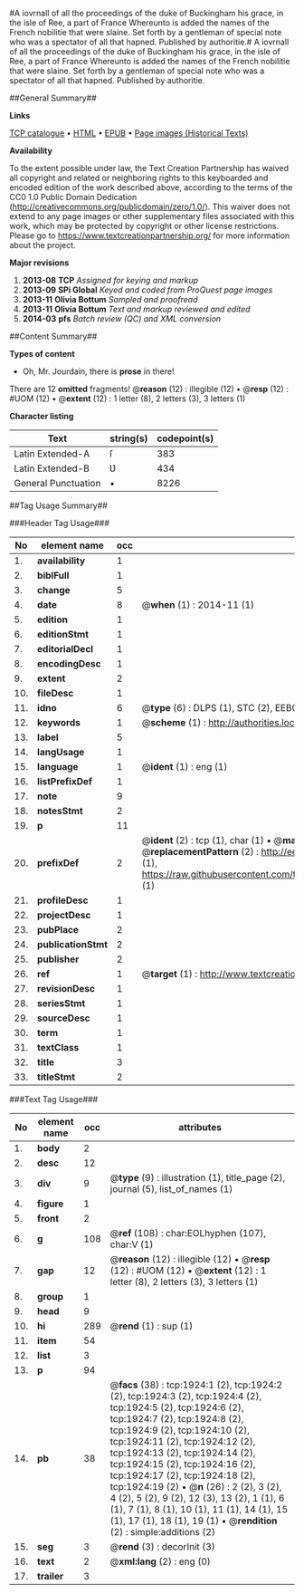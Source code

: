 #A iovrnall of all the proceedings of the duke of Buckingham his grace, in the isle of Ree, a part of France Whereunto is added the names of the French nobilitie that were slaine. Set forth by a gentleman of special note who was a spectator of all that hapned. Published by authoritie.#
A iovrnall of all the proceedings of the duke of Buckingham his grace, in the isle of Ree, a part of France Whereunto is added the names of the French nobilitie that were slaine. Set forth by a gentleman of special note who was a spectator of all that hapned. Published by authoritie.

##General Summary##

**Links**

[TCP catalogue](http://www.ota.ox.ac.uk/tcp/)  • 
[HTML](http://tei.it.ox.ac.uk/tcp/Texts-HTML/free/A14/A14421.html)  • 
[EPUB](http://tei.it.ox.ac.uk/tcp/Texts-EPUB/free/A14/A14421.epub) • 
[Page images (Historical Texts)](https://historicaltexts.jisc.ac.uk/eebo-99837592e)

**Availability**

To the extent possible under law, the Text Creation Partnership has waived all copyright and related or neighboring rights to this keyboarded and encoded edition of the work described above, according to the terms of the CC0 1.0 Public Domain Dedication (http://creativecommons.org/publicdomain/zero/1.0/). This waiver does not extend to any page images or other supplementary files associated with this work, which may be protected by copyright or other license restrictions. Please go to https://www.textcreationpartnership.org/ for more information about the project.

**Major revisions**

1. __2013-08__ __TCP__ *Assigned for keying and markup*
1. __2013-09__ __SPi Global__ *Keyed and coded from ProQuest page images*
1. __2013-11__ __Olivia Bottum__ *Sampled and proofread*
1. __2013-11__ __Olivia Bottum__ *Text and markup reviewed and edited*
1. __2014-03__ __pfs__ *Batch review (QC) and XML conversion*

##Content Summary##

**Types of content**

  * Oh, Mr. Jourdain, there is **prose** in there!

There are 12 **omitted** fragments! 
 @__reason__ (12) : illegible (12)  •  @__resp__ (12) : #UOM (12)  •  @__extent__ (12) : 1 letter (8), 2 letters (3), 3 letters (1)

**Character listing**


|Text|string(s)|codepoint(s)|
|---|---|---|
|Latin Extended-A|ſ|383|
|Latin Extended-B|Ʋ|434|
|General Punctuation|•|8226|

##Tag Usage Summary##

###Header Tag Usage###

|No|element name|occ|attributes|
|---|---|---|---|
|1.|__availability__|1||
|2.|__biblFull__|1||
|3.|__change__|5||
|4.|__date__|8| @__when__ (1) : 2014-11 (1)|
|5.|__edition__|1||
|6.|__editionStmt__|1||
|7.|__editorialDecl__|1||
|8.|__encodingDesc__|1||
|9.|__extent__|2||
|10.|__fileDesc__|1||
|11.|__idno__|6| @__type__ (6) : DLPS (1), STC (2), EEBO-CITATION (1), PROQUEST (1), VID (1)|
|12.|__keywords__|1| @__scheme__ (1) : http://authorities.loc.gov/ (1)|
|13.|__label__|5||
|14.|__langUsage__|1||
|15.|__language__|1| @__ident__ (1) : eng (1)|
|16.|__listPrefixDef__|1||
|17.|__note__|9||
|18.|__notesStmt__|2||
|19.|__p__|11||
|20.|__prefixDef__|2| @__ident__ (2) : tcp (1), char (1)  •  @__matchPattern__ (2) : ([0-9\-]+):([0-9IVX]+) (1), (.+) (1)  •  @__replacementPattern__ (2) : http://eebo.chadwyck.com/downloadtiff?vid=$1&page=$2 (1), https://raw.githubusercontent.com/textcreationpartnership/Texts/master/tcpchars.xml#$1 (1)|
|21.|__profileDesc__|1||
|22.|__projectDesc__|1||
|23.|__pubPlace__|2||
|24.|__publicationStmt__|2||
|25.|__publisher__|2||
|26.|__ref__|1| @__target__ (1) : http://www.textcreationpartnership.org/docs/. (1)|
|27.|__revisionDesc__|1||
|28.|__seriesStmt__|1||
|29.|__sourceDesc__|1||
|30.|__term__|1||
|31.|__textClass__|1||
|32.|__title__|3||
|33.|__titleStmt__|2||


###Text Tag Usage###

|No|element name|occ|attributes|
|---|---|---|---|
|1.|__body__|2||
|2.|__desc__|12||
|3.|__div__|9| @__type__ (9) : illustration (1), title_page (2), journal (5), list_of_names (1)|
|4.|__figure__|1||
|5.|__front__|2||
|6.|__g__|108| @__ref__ (108) : char:EOLhyphen (107), char:V (1)|
|7.|__gap__|12| @__reason__ (12) : illegible (12)  •  @__resp__ (12) : #UOM (12)  •  @__extent__ (12) : 1 letter (8), 2 letters (3), 3 letters (1)|
|8.|__group__|1||
|9.|__head__|9||
|10.|__hi__|289| @__rend__ (1) : sup (1)|
|11.|__item__|54||
|12.|__list__|3||
|13.|__p__|94||
|14.|__pb__|38| @__facs__ (38) : tcp:1924:1 (2), tcp:1924:2 (2), tcp:1924:3 (2), tcp:1924:4 (2), tcp:1924:5 (2), tcp:1924:6 (2), tcp:1924:7 (2), tcp:1924:8 (2), tcp:1924:9 (2), tcp:1924:10 (2), tcp:1924:11 (2), tcp:1924:12 (2), tcp:1924:13 (2), tcp:1924:14 (2), tcp:1924:15 (2), tcp:1924:16 (2), tcp:1924:17 (2), tcp:1924:18 (2), tcp:1924:19 (2)  •  @__n__ (26) : 2 (2), 3 (2), 4 (2), 5 (2), 9 (2), 12 (3), 13 (2), 1 (1), 6 (1), 7 (1), 8 (1), 10 (1), 11 (1), 14 (1), 15 (1), 17 (1), 18 (1), 19 (1)  •  @__rendition__ (2) : simple:additions (2)|
|15.|__seg__|3| @__rend__ (3) : decorInit (3)|
|16.|__text__|2| @__xml:lang__ (2) : eng (0)|
|17.|__trailer__|3||
